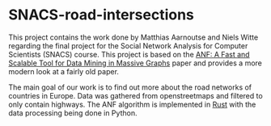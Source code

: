 # SNACS-road-intersections

This project contains the work done by Matthias Aarnoutse and Niels Witte regarding the final project for the Social Network Analysis for Computer Scientists (SNACS) course. This project is based on the [ANF: A Fast and Scalable Tool for Data Mining in Massive Graphs](http://www.cs.cmu.edu/~christos/PUBLICATIONS/kdd02-anf.pdf) paper and provides a more modern look at a fairly old paper.

The main goal of our work is to find out more about the road networks of countries in Europe. Data was gathered from openstreetmaps and filtered to only contain highways. The ANF algorithm is implemented in [Rust](https://www.rust-lang.org/) with the data processing being done in Python.

